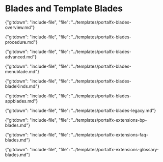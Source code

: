 
# Blades and Template Blades

{"gitdown": "include-file", "file": "../templates/portalfx-blades-overview.md"}
   
 {"gitdown": "include-file", "file": "../templates/portalfx-blades-procedure.md"}

 {"gitdown": "include-file", "file": "../templates/portalfx-blades-advanced.md"}

 {"gitdown": "include-file", "file": "../templates/portalfx-blades-menublade.md"}
 
 {"gitdown": "include-file", "file": "../templates/portalfx-blades-bladeKinds.md"}

 {"gitdown": "include-file", "file": "../templates/portalfx-blades-appblades.md"}

 {"gitdown": "include-file", "file": "../templates/portalfx-blades-legacy.md"}

 {"gitdown": "include-file", "file": "../templates/portalfx-extensions-bp-blades.md"}

 {"gitdown": "include-file", "file": "../templates/portalfx-extensions-faq-blades.md"}

 {"gitdown": "include-file", "file": "../templates/portalfx-extensions-glossary-blades.md"}
